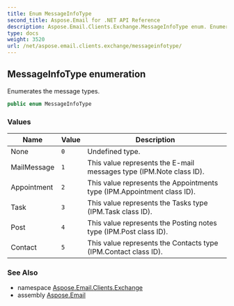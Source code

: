 ```yaml
---
title: Enum MessageInfoType
second_title: Aspose.Email for .NET API Reference
description: Aspose.Email.Clients.Exchange.MessageInfoType enum. Enumerates the message types
type: docs
weight: 3520
url: /net/aspose.email.clients.exchange/messageinfotype/
---
```

## MessageInfoType enumeration

Enumerates the message types.

```csharp
public enum MessageInfoType
```

### Values

| Name | Value | Description |
| --- | --- | --- |
| None | `0` | Undefined type. |
| MailMessage | `1` | This value represents the E-mail messages type (IPM.Note class ID). |
| Appointment | `2` | This value represents the Appointments type (IPM.Appointment class ID). |
| Task | `3` | This value represents the Tasks type (IPM.Task class ID). |
| Post | `4` | This value represents the Posting notes type (IPM.Post class ID). |
| Contact | `5` | This value represents the Contacts type (IPM.Contact class ID). |

### See Also

* namespace [Aspose.Email.Clients.Exchange](../../aspose.email.clients.exchange/)
* assembly [Aspose.Email](../../)


